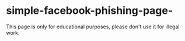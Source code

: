 # simple-facebook-phishing-page-
This page is only for educational purposes, please don't use it for illegal work.
